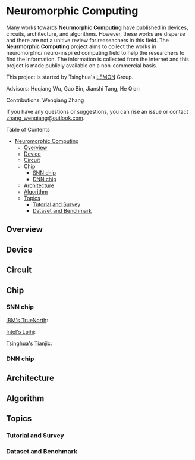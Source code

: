 # Neuromorphic Computing

Many works towards **Neurmorphic Computing** have published in devices, circuits, architecture, and algorithms. However, these works are disperse and there are not a unitive review for reaseachers in this field. The **Neurmorphic Computing** project aims to collect the works in neuromorphic/ neuro-inspired computing field to help the researchers to find the information. The information is collected from the internet and this project is made publicly available on a non-commercial basis.

This project is started by Tsinghua's [LEMON](http://stor.ime.tsinghua.edu.cn) Group.

Advisors: Huqiang Wu, Gao Bin, Jianshi Tang, He Qian

Contributions: Wenqiang Zhang

If you have any questions or suggestions, you can rise an issue or contact zhang_wenqiang@outlook.com.

Table of Contents

- [Neuromorphic Computing](#neuromorphic-computing)
  - [Overview](#overview)
  - [Device](#device)
  - [Circuit](#circuit)
  - [Chip](#chip)
    - [SNN chip](#snn-chip)
    - [DNN chip](#dnn-chip)
  - [Architecture](#architecture)
  - [Algorithm](#algorithm)
  - [Topics](#topics)
    - [Tutorial and Survey](#tutorial-and-survey)
    - [Dataset and Benchmark](#dataset-and-benchmark)

## Overview

## Device

## Circuit

## Chip

### SNN chip

[IBM's TrueNorth](https://doi.org/10.1126/science.1254642):

[Intel's Loihi](https://doi.org/10.1109/MM.2018.112130359):

[Tsinghua's Tianjic](https://doi.org/10.1038/s41586-019-1424-8):

### DNN chip

## Architecture

## Algorithm

## Topics

### Tutorial and Survey

### Dataset and Benchmark
